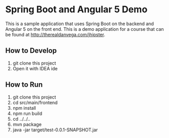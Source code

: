 # Spring Boot and Angular 5 Demo

This is a sample application that uses Spring Boot on the backend and Angular 5
on the front end. This is a demo application for a course that can be found
at http://therealdanvega.com/jhipster.

## How to Develop
1. git clone this project
2. Open it with IDEA ide


## How to Run
1. git clone this project
2. cd src/main/frontend
3. npm install
4. npm run build
5. cd ../../..
6. mvn package
7. java -jar target/test-0.0.1-SNAPSHOT.jar

